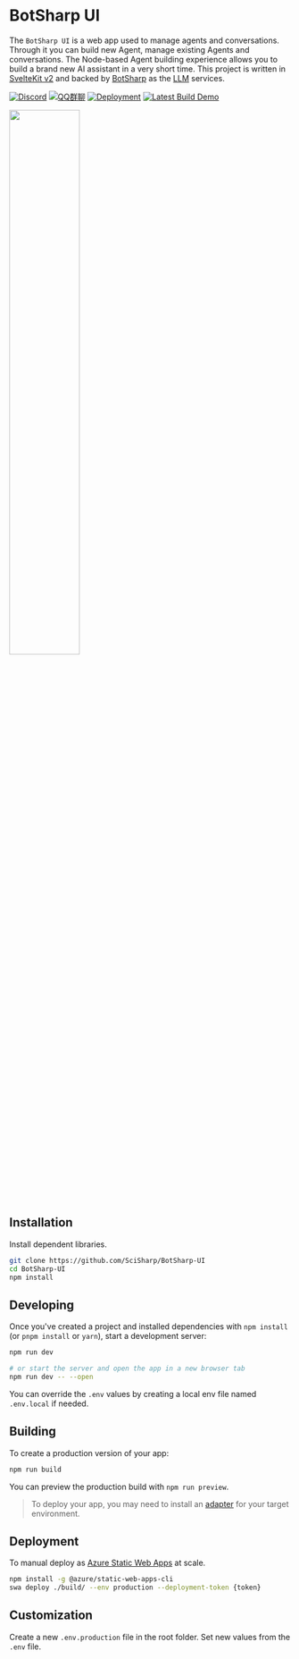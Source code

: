 # BotSharp UI

The `BotSharp UI` is a web app used to manage agents and conversations. Through it you can build new Agent, manage existing Agents and conversations. The Node-based Agent building experience allows you to build a brand new AI assistant in a very short time. 
This project is written in [SvelteKit v2](https://svelte.dev/) and backed by [BotSharp](https://github.com/SciSharp/BotSharp) as the [LLM](https://en.wikipedia.org/wiki/Large_language_model) services.

[![Discord](https://img.shields.io/discord/1106946823282761851?label=Discord)](https://discord.com/channels/1106946823282761851/1106947212459642991)
[![QQ群聊](https://img.shields.io/static/v1?label=QQ&message=群聊&color=brightgreen)](http://qm.qq.com/cgi-bin/qm/qr?_wv=1027&k=sN9VVMwbWjs5L0ATpizKKxOcZdEPMrp8&authKey=RLDw41bLTrEyEgZZi%2FzT4pYk%2BwmEFgFcrhs8ZbkiVY7a4JFckzJefaYNW6Lk4yPX&noverify=0&group_code=985366726)
[![Deployment](https://github.com/SciSharp/BotSharp-UI/actions/workflows/azure-static-web-apps-victorious-moss-007e11310.yml/badge.svg)](https://github.com/SciSharp/BotSharp-UI/actions/workflows/azure-static-web-apps-victorious-moss-007e11310.yml/)
[![Latest Build Demo](https://img.shields.io/badge/Latest%20build%20demo-BotSharp%20UI-blue)](https://victorious-moss-007e11310.4.azurestaticapps.net/)

[<img src="https://i.ytimg.com/vi/nougEw-vyk0/maxresdefault.jpg" width="50%">](https://www.youtube.com/watch?v=nougEw-vyk0 "BotSharp UI")

## Installation

Install dependent libraries.

```bash
git clone https://github.com/SciSharp/BotSharp-UI
cd BotSharp-UI
npm install
```

## Developing

Once you've created a project and installed dependencies with `npm install` (or `pnpm install` or `yarn`), start a development server:

```bash
npm run dev

# or start the server and open the app in a new browser tab
npm run dev -- --open
```

You can override the `.env` values by creating a local env file named `.env.local` if needed.

## Building

To create a production version of your app:

```bash
npm run build
```

You can preview the production build with `npm run preview`.

> To deploy your app, you may need to install an [adapter](https://kit.svelte.dev/docs/adapters) for your target environment.

## Deployment

To manual deploy as [Azure Static Web Apps](https://learn.microsoft.com/en-us/azure/static-web-apps/) at scale.

```bash
npm install -g @azure/static-web-apps-cli
swa deploy ./build/ --env production --deployment-token {token}
```

## Customization

Create a new `.env.production` file in the root folder.
Set new values from the `.env` file.